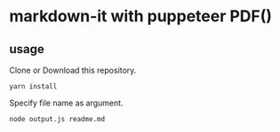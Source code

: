 # markdown-it with puppeteer PDF()

## usage

Clone or Download this repository.

```
yarn install
```
Specify file name as argument.
```
node output.js readme.md
```

